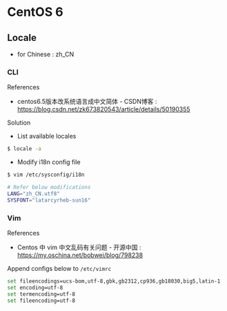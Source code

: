 # CentOS 6

## Locale

- for Chinese : zh_CN

### CLI

References

- centos6.5版本改系统语言成中文简体 - CSDN博客 : https://blog.csdn.net/zk673820543/article/details/50190355

Solution

- List available locales

```bash
$ locale -a
```

- Modify i18n  config file

```bash
$ vim /etc/sysconfig/i18n

# Refer below modifications
LANG="zh_CN.utf8"
SYSFONT="latarcyrheb-sun16"
```

### Vim

References

- Centos 中 vim 中文乱码有关问题 - 开源中国 : https://my.oschina.net/bobwei/blog/798238

Append configs below to `/etc/vimrc`

```bash
set fileencodings=ucs-bom,utf-8,gbk,gb2312,cp936,gb18030,big5,latin-1
set encoding=utf-8
set termencoding=utf-8
set fileencoding=utf-8
```
